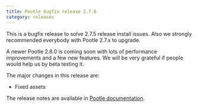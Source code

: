```yaml
---
title: Pootle bugfix release 2.7.6
category: releases
---
```


This is a bugfix release to solve 2.7.5 release install issues. Also we strongly recommended everybody with Pootle 2.7.x to upgrade.

A newer Pootle 2.8.0 is coming soon with lots of performance improvements and a few new features. We will be very grateful if people would help us by beta testing it.

The major changes in this release are:

- Fixed assets

The release notes are available in [Pootle documentation](http://docs.translatehouse.org/projects/pootle/en/stable-2.7.6/releases/2.7.6.html).
